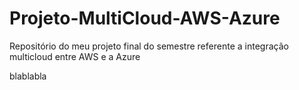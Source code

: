 # Projeto-MultiCloud-AWS-Azure
Repositório do meu projeto final do semestre referente a integração multicloud entre AWS e a Azure


blablabla
